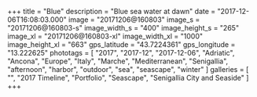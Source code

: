+++
title = "Blue"
description = "Blue sea water at dawn"
date = "2017-12-06T16:08:03.000"
image = "20171206@160803"
image_s = "20171206@160803-s"
image_width_s = "400"
image_height_s = "265"
image_xl = "20171206@160803-xl"
image_width_xl = "1000"
image_height_xl = "663"
gps_latitude = "43.7224361"
gps_longitude = "13.222625"
phototags = [ "2017", "2017-12", "2017-12-06", "Adriatic", "Ancona", "Europe", "Italy", "Marche", "Mediterranean", "Senigallia", "afternoon", "harbor", "outdoor", "sea", "seascape", "winter" ]
galleries = [ "", "2017 Timeline", "Portfolio", "Seascape", "Senigallia City and Seaside" ]
+++

